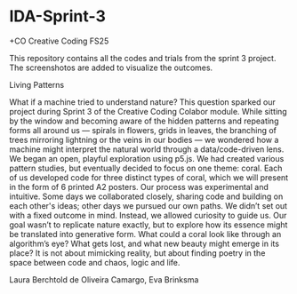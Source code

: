 # IDA-Sprint-3
+CO Creative Coding FS25

This repository contains all the codes and trials from the sprint 3 project. The screenshotos are added to visualize the outcomes.

Living Patterns

What if a machine tried to understand nature?
This question sparked our project during Sprint 3 of the Creative Coding Colabor module. While sitting by the window and becoming aware of the hidden patterns and repeating forms all around us — spirals in flowers, grids in leaves, the branching of trees mirroring lightning or the veins in our bodies — we wondered how a machine might interpret the natural world through a data/code-driven lens.
We began an open, playful exploration using p5.js. We had created various pattern studies, but eventually decided to focus on one theme: coral. Each of us developed code for three distinct types of coral, which we will present in the form of 6 printed A2 posters.
Our process was experimental and intuitive. Some days we collaborated closely, sharing code and building on each other's ideas; other days we pursued our own paths. We didn’t set out with a fixed outcome in mind. Instead, we allowed curiosity to guide us.
Our goal wasn’t to replicate nature exactly, but to explore how its essence might be translated into generative form. What could a coral look like through an algorithm’s eye? What gets lost, and what new beauty might emerge in its place?
It is not about mimicking reality, but about finding poetry in the space between code and chaos, logic and life.

Laura Berchtold de Oliveira Camargo, Eva Brinksma
